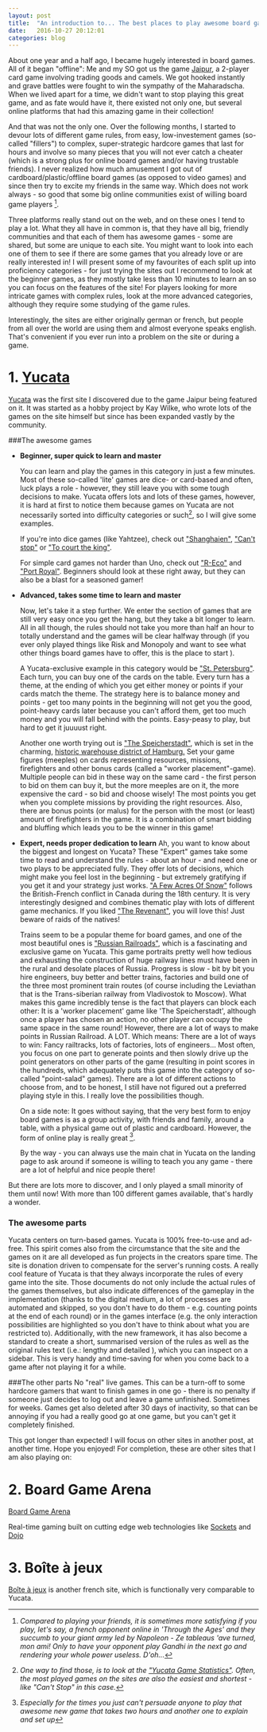 ```yaml
---
layout: post
title:  "An introduction to... The best places to play awesome board games online!"
date:   2016-10-27 20:12:01
categories: blog
---
```


About one year and a half ago, I became hugely interested in board games. All of it began "offline": Me and my SO got us the game [Jaipur][jaipur], a 2-player card game involving trading goods and camels. We got hooked instantly and grave battles were fought to win the sympathy of the Maharadscha. When we lived apart for a time, we didn't want to stop playing this great game, and as fate would have it, there existed not only one, but several online platforms that had this amazing game in their collection!

And that was not the only one. Over the following months, I started to devour lots of different game rules, from easy, low-investement games (so-called "fillers") to complex, super-strategic hardcore games that last for hours and involve so many pieces that you will not ever catch a cheater (which is a strong plus for online board games and/or having trustable friends). I never realized how much amusement I got out of cardboard/plastic/offline board games (as opposed to video games) and since then try to excite my friends in the same way. Which does not work always - so good that some big online communities exist of willing board game players [^1].

Three platforms really stand out on the web, and on these ones I tend to play a lot. What they all have in common is, that they have all big, friendly communities and that each of them has awesome games - some are shared, but some are unique to each site. You might want to look into each one of them to see if there are some games that you already love or are really interested in! I will present some of my favourites of each split up into proficiency categories - for just trying the sites out I recommend to look at the beginner games, as they mostly take less than 10 minutes to learn an so you can focus on the features of the site! For players looking for more intricate games with complex rules, look at the more advanced categories, although they require some studying of the game rules.

Interestingly, the sites are either originally german or french, but people from all over the world are using them and almost everyone speaks english. That's convenient if you ever run into a problem on the site or during a game.

# 1. [Yucata][yucata]
[Yucata][yucata] was the first site I discovered due to the game Jaipur being featured on it. It was started as a hobby project by Kay Wilke, who wrote lots of the games on the site himself but since has been expanded vastly by the community.

###The awesome games

*   **Beginner, super quick to learn and master**

    You can learn and play the games in this category in just a few minutes. Most of these so-called 'lite' games are dice- or card-based and often, luck plays a role - however, they still leave you with some tough decisions to make. Yucata offers lots and lots of these games, however, it is hard at first to notice them because games on Yucata are not necessarily sorted into difficulty categories or such[^2], so I will give some examples.

    If you're into dice games (like Yahtzee), check out ["Shanghaien"][shangh], ["Can't stop"][cantst] or ["To court the king"][tocourt].

    For simple card games not harder than Uno, check out ["R-Eco"][reco] and ["Port Royal"][port]. Beginners should look at these right away, but they can also be a blast for a seasoned gamer!

*   **Advanced, takes some time to learn and master**

    Now, let's take it a step further. We enter the section of games that are still very easy once you get the hang, but they take a bit longer to learn. All in all though, the rules should not take you more than half an hour to totally understand and the games will be clear halfway through (if you ever only played things like Risk and Monopoly and want to see what other things board games have to offer, this is the place to start ).

    A Yucata-exclusive example in this category would be ["St. Petersburg"][peter]. Each turn, you can buy one of the cards on the table. Every turn has a theme, at the ending of which you get either money or points if your cards match the theme. The strategy here is to balance money and points - get too many points in the beginning will not get you the good, point-heavy cards later because you can't afford them, get too much money and you will fall behind with the points. Easy-peasy to play, but hard to get it juuuust right.

    Another one worth trying out is ["The Speicherstadt"][speicher], which is set in the charming, [historic warehouse district of Hamburg.][speicherstadtwiki] Set your game figures (meeples) on cards representing resources, missions, firefighters and other bonus cards (called a "worker placement"-game). Multiple people can bid in these way on the same card - the first person to bid on them can buy it, but the more meeples are on it, the more expensive the card - so bid and choose wisely! The most points you get when you complete missions by providing the right resources. Also, there are bonus points (or malus) for the person with the most (or least) amount of firefighters in the game. It is a combination of smart bidding and bluffing which leads you to be the winner in this game!

*   **Expert, needs proper dedication to learn**
    Ah, you want to know about the biggest and longest on Yucata? These "Expert" games take some time to read and understand the rules - about an hour - and need one or two plays to be appreciated fully. They offer lots of decisions, which might make you feel lost in the beginning - but extremely gratifying if you get it and your strategy just works. ["A Few Acres Of Snow"][acres] follows the British-French conflict in Canada during the 18th century. It is very interestingly designed and combines thematic play with lots of different game mechanics. If you liked ["The Revenant"][revenant], you will love this! Just beware of raids of the natives!

    Trains seem to be a popular theme for board games, and one of the most beautiful ones is ["Russian Railroads"][rrr], which is a fascinating and exclusive game on Yucata. This game portraits pretty well how tedious and exhausting the construction of huge railway lines must have been in the rural and desolate places of Russia. Progress is slow - bit by bit you hire engineers, buy better and better trains, factories and build one of the three most prominent train routes (of course including the Leviathan that is the Trans-siberian railway from Vladivostok to Moscow). What makes this game incredibly tense is the fact that players can block each other: It is a 'worker placement' game like 'The Speicherstadt', although once a player has chosen an action, no other player can occupy the same space in the same round! However, there are a lot of ways to make points in Russian Railroad. A LOT. Which means: There are a lot of ways to win: Fancy railtracks, lots of factories, lots of engineers... Most often, you focus on one part to generate points and then slowly drive up the point generators on other parts of the game (resulting in point scores in the hundreds, which adequately puts this game into the category of so-called "point-salad" games). There are a lot of different actions to choose from, and to be honest, I still have not figured out a preferred playing style in this. I really love the possibilities though.

    On a side note: It goes without saying, that the very best form to enjoy board games is as a group activity, with friends and family, around a table, with a physical game out of plastic and cardboard. However, the form of online play is really great [^3].

    By the way - you can always use the main chat in Yucata on the landing page to ask around if someone is willing to teach you any game - there are a lot of helpful and nice people there!

But there are lots more to discover, and I only played a small minority of them until now! With more than 100 different games available, that's hardly a wonder.


### The awesome parts
Yucata centers on turn-based games.
Yucata is 100% free-to-use and ad-free. This spirit comes also from the circumstance that the site and the games on it are all developed as fun projects in the creators spare time. The site is donation driven to compensate for the server's running costs.
A really cool feature of Yucata is that they always incorporate the rules of every game into the site. Those documents do not only include the actual rules of the games themselves, but also indicate differences of the gameplay in the implementation (thanks to the digital medium, a lot of processes are automated and skipped, so you don't have to do them - e.g. counting points at the end of each round) or in the games interface (e.g. the only interaction possibilities are highlighted so you don't have to think about what you are restricted to). Additionally, with the new framework, it has also become a standard to create a short, summarised version of the rules as well as the original rules text (i.e.: lengthy and detailed ), which you can inspect on a sidebar. This is very handy and time-saving for when you come back to a game after not playing it for a while.

###The other parts
No "real" live games. This can be a turn-off to some hardcore gamers that want to finish games in one go - there is no penalty if someone just decides to log out and leave a game unfinished. Sometimes for weeks. Games get also deleted after 30 days of inactivity, so that can be annoying if you had a really good go at one game, but you can't get it completely finished.

This got longer than expected! I will focus on other sites in another post, at another time. Hope you enjoyed!
For completion, these are other sites that I am also playing on:

# 2. Board Game Arena
[Board Game Arena][bga]

Real-time gaming built on cutting edge web technologies like [Sockets][socketio] and [Dojo][dojo]

# 3. Boîte à jeux
[Boîte à jeux][baj] is another french site, which is functionally very comparable to Yucata.


[^1]: <i>Compared to playing your friends, it is sometimes more satisfying if you play, let's say, a french opponent online in 'Through the Ages' and they succumb to your giant army led by Napoleon - Ze tableaus 'ave turned, mon ami! Only to have your opponent play Gandhi in the next go and rendering your whole power useless. D'oh...</i>

[^2]: <i>One way to find those, is to look at the <a href="http://www.yucata.de/en/Statistics">"Yucata Game Statistics"</a>. Often, the most played games on the sites are also the easiest and shortest - like "Can't Stop" in this case.</i>

[^3]: <i>Especially for the times you just can't persuade anyone to play that awesome new game that takes two hours and another one to explain and set up</i>


[baj]: http://boiteajeux.net/
[yucata]: http://yucata.de
[bga]: http://boardgamearena.com/
[socketio]: http://socket.io/
[dojo]: http://dojotoolkit.org/
[rrr]: http://www.yucata.de/en/Rules/RRR2
[acres]: http://www.yucata.de/en/Rules/FewAcresOfSnow
[revenant]: http://www.imdb.com/title/tt1663202/
[peter]: http://www.yucata.de/en/Rules/Petersburg
[speicher]: http://www.yucata.de/en/Rules/Speicherstadt
[speicherstadtwiki]: https://en.wikipedia.org/wiki/Speicherstadt

[shangh]:  http://www.yucata.de/en/Rules/Shanghaien  
[cantst]:  http://www.yucata.de/en/Rules/CantStop
[tocourt]: http://www.yucata.de/en/Rules/ToCourtTheKing
[reco]: http://www.yucata.de/en/Rules/REco
[port]: http://www.yucata.de/en/Rules/PortRoyal

[jaipur]:      http://www.gameworks.ch/2010/index.php?m=6
[yucata]: http://yucata.de
